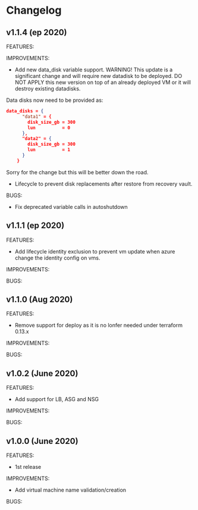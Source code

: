 # Changelog
## v1.1.4 (ep 2020)

FEATURES:

IMPROVEMENTS:

* Add new data_disk variable support. WARNING! This update is a significant change and will require new datadisk to be deployed. DO NOT APPLY this new version on top of an already deployed VM or it will destroy existing datadisks.

Data disks now need to be provided as:

```json
data_disks = {
      "data1" = {
        disk_size_gb = 300
        lun          = 0
      },
      "data2" = {
        disk_size_gb = 300
        lun          = 1
      }
    }
```

Sorry for the change but this will be better down the road.

* Lifecycle to prevent disk replacements after restore from recovery vault.

BUGS:

* Fix deprecated variable calls in autoshutdown

## v1.1.1 (ep 2020)

FEATURES:

* Add lifecycle identity exclusion to prevent vm update when azure change the identity config on vms.

IMPROVEMENTS:

BUGS:

## v1.1.0 (Aug 2020)

FEATURES:

* Remove support for deploy as it is no lonfer needed under terraform 0.13.x

IMPROVEMENTS:

BUGS:

## v1.0.2 (June 2020)

FEATURES:

* Add support for LB, ASG and NSG

IMPROVEMENTS:

BUGS:

## v1.0.0 (June 2020)

FEATURES:

* 1st release

IMPROVEMENTS:

* Add virtual machine name validation/creation

BUGS:
